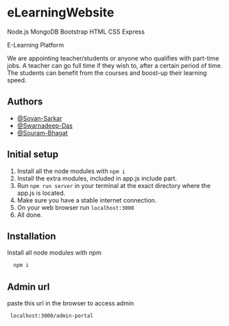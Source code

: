 # eLearningWebsite
Node.js MongoDB Bootstrap HTML CSS Express

E-Learning Platform

We are appointing teacher/students or anyone who qualifies with part-time jobs. A teacher can go full time if they wish to, after a certain period of time. The students can benefit from the courses and boost-up their learning speed.



## Authors

- [@Sovan-Sarkar](https://github.com/El-Psy-Congroo-001)
- [@Swarnadeep-Das](https://github.com/jojocoder28)
- [@Souram-Bhagat](https://github.com/jojocoder28)


## Initial setup
1. Install all the node modules with ```npm i```
2. Install the extra modules, included in app.js include part.
3. Run ```npm run server```  in your terminal at the exact directory where the app.js is located.
4. Make sure you have a stable internet connection.
5. On your web browser run ```localhost:3000```
6. All done.
## Installation

Install all node modules with npm

```bash
  npm i
```
    
## Admin url
paste this url in the browser to access admin
```bash
 localhost:3000/admin-portal
```

